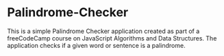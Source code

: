 # Palindrome-Checker
This is a simple Palindrome Checker application created as part of a freeCodeCamp course on JavaScript Algorithms and Data Structures. The application checks if a given word or sentence is a palindrome.
